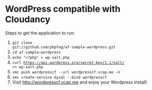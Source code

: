 # WordPress compatible with Cloudancy

Steps to get the application to run:

1. <code>git clone git://github.com/phpfog/af-sample-wordpress.git</code>
2. <code>cd af-sample-wordpress</code>
3. <code>echo "<?php" > wp-salt.php</code>
4. <code>curl https://api.wordpress.org/secret-key/1.1/salt/ >> wp-salt.php</code>
5. <code>vmc push wordpresscf --url wordpresscf.vcap.me -n</code>
6. <code>vmc create-service mysql --bind wordpresscf</code>
7. Visit http://wordpresscf.vcap.me and enjoy your Wordpress install!


